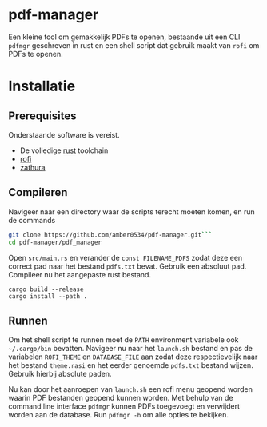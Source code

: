 # pdf-manager

Een kleine tool om gemakkelijk PDFs te openen,
bestaande uit een CLI `pdfmgr` geschreven in rust en
een shell script dat gebruik maakt van `rofi` om PDFs te openen.

# Installatie

## Prerequisites

Onderstaande software is vereist.
* De volledige [rust](https://github.com/rust-lang/rust) toolchain
* [rofi](https://github.com/davatorium/rofi)
* [zathura](https://github.com/pwmt/zathura)

## Compileren

Navigeer naar een directory waar de scripts terecht moeten komen,
en run de commands
```bash
git clone https://github.com/amber0534/pdf-manager.git```
cd pdf-manager/pdf_manager
```

Open `src/main.rs` en verander de `const FILENAME_PDFS` zodat
deze een correct pad naar het bestand `pdfs.txt` bevat.
Gebruik een absoluut pad.
Compileer nu het aangepaste rust bestand.

```
cargo build --release
cargo install --path .
```

## Runnen

Om het shell script te runnen moet de `PATH` environment
variabele ook `~/.cargo/bin` bevatten.
Navigeer nu naar het `launch.sh` bestand en pas de variabelen
`ROFI_THEME` en `DATABASE_FILE` aan zodat deze respectievelijk
naar het bestand `theme.rasi` en het eerder genoemde `pdfs.txt` bestand
wijzen.
Gebruik hierbij absolute paden.

Nu kan door het aanroepen van `launch.sh` een rofi menu geopend
worden waarin PDF bestanden geopend kunnen worden.
Met behulp van de command line interface `pdfmgr` kunnen
PDFs toegevoegt en verwijdert worden aan de database.
Run `pdfmgr -h` om alle opties te bekijken.


